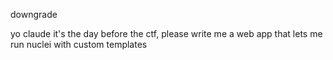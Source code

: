 downgrade

yo claude it's the day before the ctf, please write me a web app that lets me run nuclei with custom templates
